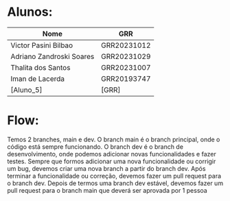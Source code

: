 # Alunos:

<div align="center">

| Nome                     | GRR         |
| ------------------------ | ----------- |
| Victor Pasini Bilbao     | GRR20231012 |
| Adriano Zandroski Soares | GRR20231029 |
| Thalita dos Santos       | GRR20231007 |
| Iman de Lacerda          | GRR20193747 |
| [Aluno_5]                | [GRR]       |

</div>

# Flow:

Temos 2 branches, main e dev. O branch main é o branch principal, onde o código está sempre funcionando. O branch dev é o branch de desenvolvimento, onde podemos adicionar novas funcionalidades e fazer testes. Sempre que formos adicionar uma nova funcionalidade ou corrigir um bug, devemos criar uma nova branch a partir do branch dev. Após terminar a funcionalidade ou correção, devemos fazer um pull request para o branch dev. Depois de termos uma branch dev estável, devemos fazer um pull request para o branch main que deverá ser aprovada por 1 pessoa